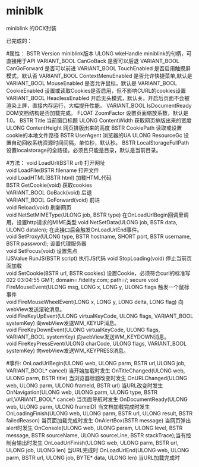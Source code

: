 # miniblk
miniblink 的OCX封装

已完成的：

#属性：
    BSTR          Version            miniblink版本
    ULONG         wkeHandle          miniblink的句柄，可直接用于API
    VARIANT_BOOL  CanGoBack          是否可以后退
    VARIANT_BOOL  CanGoForward       是否可以前进
    VARIANT_BOOL  TouchEnabled       是否启用触摸屏模式，默认否
    VARIANT_BOOL  ContextMenuEnabled 是否允许快捷菜单,默认是
    VARIANT_BOOL  MouseEnabled       是否允许鼠标，默认是
    VARIANT_BOOL  CookieEnabled      设置或读取Cookies是否启用，但不影响CURL的cookies设置
    VARIANT_BOOL  HeadlessEnabled    开启无头模式，默认关。开启后页面不会被渲染上屏，直接内存运行，大幅提升性能。
    VARIANT_BOOL  IsDocumentReady    DOM文档结构是否加载完成。
    FLOAT         ZoomFactor         设置页面缩放系数，默认是1.0。
    BSTR          Title              当前窗口标题
    ULONG         ContentWidth       获取网页排版出来的宽度
    ULONG         ContentHeight      网页排版出来的高度
    BSTR          CookiePath         读取或设置cookie的本地文件路径
    BSTR          UserAgent          浏览器的UA
    ULONG         ResourceGc         设置自动回收系统资源时间间隔，单位秒，默认秒。
    BSTR          LocalStorageFullPath   设置localstorage的全路径。必须且只能是目录，默认是当前目录。

#方法：
    void          LoadUrl(BSTR url)      打开网址   
    void          LoadFile(BSTR filename 打开文件  
    void          LoadHTML(BSTR html)    加载HTML代码  
    BSTR          GetCookie(void)        获取cookies   
    VARIANT_BOOL GoBack(void)            后退   
    VARIANT_BOOL GoForward(void)         前进  
    void          Reload(void)           刷新网页  
    void          NetSetMIMEType(ULONG job, BSTR type)                   在OnLoadUrlBegin回调里调用，设置http请求的MIME类型 
    void          NetSetData(ULONG job, BSTR data, ULONG datalen);       在此接口后会触发OnLoadUrlEnd事件。   
    void          SetProxy(ULONG type, BSTR hostname, SHORT port, BSTR username, BSTR password);  设置代理服务器  
    void          SetFocus(void)               设置焦点  
    IJSValue      RunJS(BSTR script)           执行JS代码
    void          StopLoading(void)            停止当前页面加载  
    void          SetCookie(BSTR url, BSTR cookies)  设置Cookie，必须符合curl的标准写022 03:04:55 GMT; domain=.fidelity.com; path=/; secure 
    void          FireMouseEvent(ULONG msg, LONG x, LONG y, ULONG flags                        触发一个鼠标事件  
    void          FireMouseWheelEvent(LONG x, LONG y, LONG delta, LONG flag)                   向webView发送滚轮消息。  
    void          FireKeyUpEvent(ULONG virtualKeyCode, ULONG flags, VARIANT_BOOL systemKey)    向webView发送WM_KEYUP消息。  
    void          FireKeyDownEvent(ULONG virtualKeyCode, ULONG flags, VARIANT_BOOL systemKey)  向webView发送WM_KEYDOWN消息。   
    void          FireKeyPressEvent(ULONG charCode, ULONG flags, VARIANT_BOOL systemKey)       向webView发送WM_KEYPRESS消息。   

#事件:
OnLoadUrlBegin(ULONG web, ULONG parm, BSTR url,ULONG job, VARIANT_BOOL* cancel)    当开始加载时发生
OnTitleChanged(ULONG web, ULONG parm, BSTR title)                                  当浏览器标题改变时发生
OnURLChanged(ULONG web, ULONG parm, ULONG frameId, BSTR url)                       当URL改变时发生
OnNavigation(ULONG web, ULONG parm, ULONG type, BSTR url,VARIANT_BOOL* cancel)     当页面导航时发生
OnDocumentReady(ULONG web, ULONG parm, ULONG frameID)                              当文档加载完成时发生
OnLoadingFinish(ULONG web, ULONG parm, BSTR url, ULONG result, BSTR failedReason)  当页面加载完成时发生
OnAlertBox(BSTR message)                                                           当网页弹出alert时发生
OnConsole(ULONG web, ULONG param, ULONG level, BSTR message, BSTR sourceName, ULONG sourceLine, BSTR stackTrace);当有控制台输出时发生
OnLoadUrlFinish(ULONG web, ULONG parm, BSTR url, ULONG job, ULONG len)             当URL完成时
OnLoadUrlEnd(ULONG web, ULONG parm, BSTR url, ULONG job, BYTE* data, ULONG len)    当URL加载完成时
      

